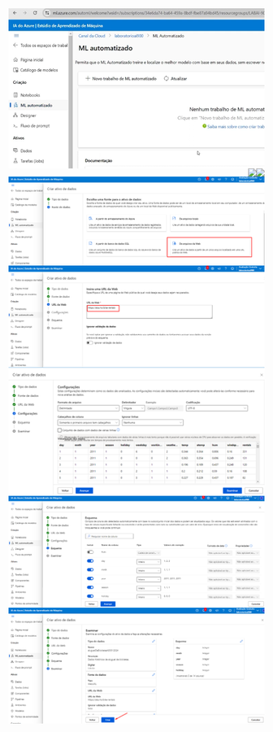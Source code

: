

<img align="right" src="https://github.com/silvana-rozaes/DIO/blob/master/imagens/DP01%20-%20Machine%20Learning/01.png" width=""/> 

<img align="right" src="https://github.com/silvana-rozaes/DIO/blob/master/imagens/DP01%20-%20Machine%20Learning/02.png.png" width=""/> 

<img align="right" src="https://github.com/silvana-rozaes/DIO/blob/master/imagens/DP01%20-%20Machine%20Learning/03.png.png" width=""/> 

<img align="right" src="https://github.com/silvana-rozaes/DIO/blob/master/imagens/DP01%20-%20Machine%20Learning/04.png" width=""/> 

<img align="right" src="https://github.com/silvana-rozaes/DIO/blob/master/imagens/DP01%20-%20Machine%20Learning/05.png" width=""/> 

<img align="right" src="https://github.com/silvana-rozaes/DIO/blob/master/imagens/DP01%20-%20Machine%20Learning/06.png" width=""/> 

<img align="right" src="https://github.com/silvana-rozaes/DIO/blob/master/imagens/DP01%20-%20Machine%20Learning/07.png" width=""/> 

<img align="right" src="https://github.com/silvana-rozaes/DIO/blob/master/imagens/DP01%20-%20Machine%20Learning/08.png" width=""/> 
